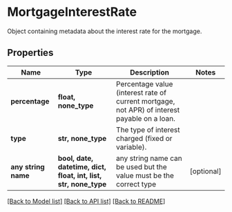 # MortgageInterestRate

Object containing metadata about the interest rate for the mortgage.

## Properties
Name | Type | Description | Notes
------------ | ------------- | ------------- | -------------
**percentage** | **float, none_type** | Percentage value (interest rate of current mortgage, not APR) of interest payable on a loan. | 
**type** | **str, none_type** | The type of interest charged (fixed or variable). | 
**any string name** | **bool, date, datetime, dict, float, int, list, str, none_type** | any string name can be used but the value must be the correct type | [optional]

[[Back to Model list]](../README.md#documentation-for-models) [[Back to API list]](../README.md#documentation-for-api-endpoints) [[Back to README]](../README.md)


